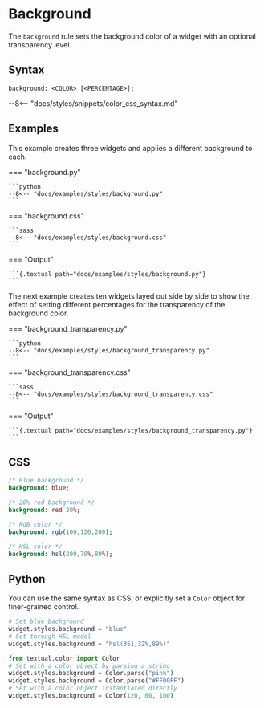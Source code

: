 # Background

The `background` rule sets the background color of a widget with an optional transparency level.

## Syntax

```
background: <COLOR> [<PERCENTAGE>];
```

--8<-- "docs/styles/snippets/color_css_syntax.md"

## Examples

This example creates three widgets and applies a different background to each.

=== "background.py"

    ```python
    --8<-- "docs/examples/styles/background.py"
    ```

=== "background.css"

    ```sass
    --8<-- "docs/examples/styles/background.css"
    ```

=== "Output"

    ```{.textual path="docs/examples/styles/background.py"}
    ```

The next example creates ten widgets layed out side by side to show the effect of setting different percentages for the transparency of the background color.

=== "background_transparency.py"

    ```python
    --8<-- "docs/examples/styles/background_transparency.py"
    ```

=== "background_transparency.css"

    ```sass
    --8<-- "docs/examples/styles/background_transparency.css"
    ```

=== "Output"

    ```{.textual path="docs/examples/styles/background_transparency.py"}
    ```

## CSS

```sass
/* Blue background */
background: blue;

/* 20% red background */
background: red 20%;

/* RGB color */
background: rgb(100,120,200);

/* HSL color */
background: hsl(290,70%,80%);
```

## Python

You can use the same syntax as CSS, or explicitly set a `Color` object for finer-grained control.

```python
# Set blue background
widget.styles.background = "blue"
# Set through HSL model
widget.styles.background = "hsl(351,32%,89%)"

from textual.color import Color
# Set with a color object by parsing a string
widget.styles.background = Color.parse("pink")
widget.styles.background = Color.parse("#FF00FF")
# Set with a color object instantiated directly
widget.styles.background = Color(120, 60, 100)
```
